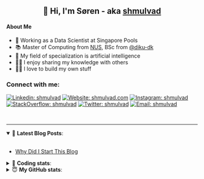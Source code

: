 <h2 align="center">
	👋 Hi, I'm Søren - aka <a href="https://shmulvad.com">shmulvad</a>
</h2>

#### About Me
- 🤖 Working as a Data Scientist at Singapore Pools
- 📚 Master of Computing from [NUS], BSc from [@diku-dk]
- 🧠 My field of specialization is artificial intelligence
- 👨‍🏫 I enjoy sharing my knowledge with others
- 👨‍💻 I love to build my own stuff

### Connect with me:

[![Linkedin: shmulvad](https://img.shields.io/badge/shmulvad-blue?style=flat&logo=Linkedin&logoColor=white)][linkedin]
[![Website: shmulvad.com](https://img.shields.io/badge/shmulvad.com-47CCCC?&style=flat&logo=Google-Chrome&logoColor=white)][website]
[![Instagram: shmulvad](https://img.shields.io/badge/-@shmulvad-purple?style=flat&logo=Instagram&logoColor=white)][instagram]
[![StackOverflow: shmulvad](https://img.shields.io/badge/shmulvad-FE7A16?style=flat&logo=stack-overflow&logoColor=white)][stackOverflow]
[![Twitter: shmulvad](https://img.shields.io/badge/@shmulvad-1ca0f1?style=flat&logo=twitter&logoColor=white)][twitter]
[![Email: shmulvad](https://img.shields.io/badge/shmulvad-D14836?style=flat&logo=gmail&logoColor=white)][mail]

<br />

---

<details open>
 <summary>📕 <b>Latest Blog Posts</b>: </summary>

<br>

<!-- BLOG-POST-LIST:START -->
- [Why Did I Start This Blog](https://shmulvad.com/blog/why-did-start-this-blog)
<!-- BLOG-POST-LIST:END -->

</details>

<!-- --- -->

<details>
 <summary>🤖 <b>Coding stats</b>: </summary>

<br>

NOTE: Doesn't track coding at work or work done in environments such as Jupyter Notebooks.

<!--START_SECTION:waka-->
![Code Time](http://img.shields.io/badge/Code%20Time-1%2C938%20hrs%2014%20mins-blue)

**I'm a Night 🦉** 

```text
🌞 Morning                480 commits         ██░░░░░░░░░░░░░░░░░░░░░░░   08.78 % 
🌆 Daytime                1449 commits        ███████░░░░░░░░░░░░░░░░░░   26.49 % 
🌃 Evening                2262 commits        ██████████░░░░░░░░░░░░░░░   41.36 % 
🌙 Night                  1278 commits        ██████░░░░░░░░░░░░░░░░░░░   23.37 % 
```


📊 **This Week I Spent My Time On** 

```text
💬 Programming Languages: 
Python                   15 hrs 53 mins      ███████████████░░░░░░░░░░   61.66 % 
Other                    3 hrs 37 mins       ████░░░░░░░░░░░░░░░░░░░░░   14.10 % 
HTML                     1 hr 37 mins        ██░░░░░░░░░░░░░░░░░░░░░░░   06.30 % 
CSS                      1 hr 27 mins        █░░░░░░░░░░░░░░░░░░░░░░░░   05.64 % 
Markdown                 1 hr 21 mins        █░░░░░░░░░░░░░░░░░░░░░░░░   05.30 % 

🔥 Editors: 
VS Code                  21 hrs 58 mins      █████████████████████░░░░   85.28 % 
Zsh                      3 hrs 32 mins       ███░░░░░░░░░░░░░░░░░░░░░░   13.75 % 
Sublime Text             15 mins             ░░░░░░░░░░░░░░░░░░░░░░░░░   00.97 % 

🐱‍💻 Projects: 
otp-api                  24 hrs 17 mins      ████████████████████████░   94.27 % 
overvaagning-admin       25 mins             ░░░░░░░░░░░░░░░░░░░░░░░░░   01.62 % 
benchmark                20 mins             ░░░░░░░░░░░░░░░░░░░░░░░░░   01.33 % 
otp-database-migrater    18 mins             ░░░░░░░░░░░░░░░░░░░░░░░░░   01.18 % 
Unknown Project          11 mins             ░░░░░░░░░░░░░░░░░░░░░░░░░   00.76 % 
```


 Last Updated on 11/05/2023 18:40:50 UTC
<!--END_SECTION:waka-->

</details>

<!-- --- -->

<details>
 <summary>😇 <b>My GitHub stats</b>: </summary>

<br>

<img align="left" alt="shmulvad's Github Stats" src="https://github-readme-stats.vercel.app/api?username=shmulvad&show_icons=true&hide_border=true" />

</details>



[website]: https://shmulvad.com
[twitter]: https://twitter.com/shmulvad
[linkedin]: https://linkedin.com/in/shmulvad
[instagram]: https://instagram.com/shmulvad
[stackOverflow]: https://stackoverflow.com/users/9248793/shmulvad
[mail]: mailto:shmulvad@gmail.com
[@diku-dk]: https://github.com/diku-dk
[github]: https://github.com/shmulvad
[NUS]: https://www.nus.edu.sg